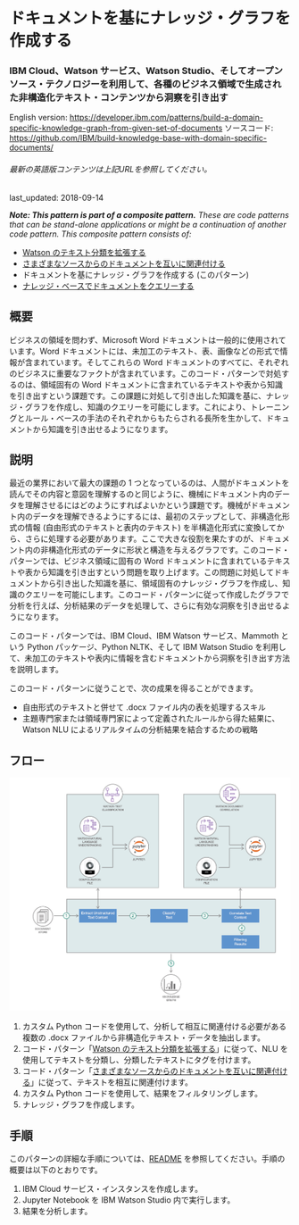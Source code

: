 # ドキュメントを基にナレッジ・グラフを作成する

### IBM Cloud、Watson サービス、Watson Studio、そしてオープンソース・テクノロジーを利用して、各種のビジネス領域で生成された非構造化テキスト・コンテンツから洞察を引き出す

English version: https://developer.ibm.com/patterns/build-a-domain-specific-knowledge-graph-from-given-set-of-documents
  ソースコード: https://github.com/IBM/build-knowledge-base-with-domain-specific-documents/

###### 最新の英語版コンテンツは上記URLを参照してください。
last_updated: 2018-09-14

 
_**Note: This pattern is part of a composite pattern.** These are code patterns that can be stand-alone applications or might be a continuation of another code pattern. This composite pattern consists of:_

* [Watson のテキスト分類を拡張する](https://developer.ibm.com/jp/patterns/extend-watson-text-classification/)
* [さまざまなソースからのドキュメントを互いに関連付ける](https://developer.ibm.com/jp/patterns/watson-document-correlation/)
* ドキュメントを基にナレッジ・グラフを作成する (このパターン)
* [ナレッジ・ベースでドキュメントをクエリーする](https://developer.ibm.com/jp/patterns/algorithm-that-gives-you-answer-to-any-particular-question-based-on-mining-documents/)

## 概要

ビジネスの領域を問わず、Microsoft Word ドキュメントは一般的に使用されています。Word ドキュメントには、未加工のテキスト、表、画像などの形式で情報が含まれています。そしてこれらの Word ドキュメントのすべてに、それぞれのビジネスに重要なファクトが含まれています。このコード・パターンで対処するのは、領域固有の Word ドキュメントに含まれているテキストや表から知識を引き出すという課題です。この課題に対処して引き出した知識を基に、ナレッジ・グラフを作成し、知識のクエリーを可能にします。これにより、トレーニングとルール・ベースの手法のそれぞれからもたらされる長所を生かして、ドキュメントから知識を引き出せるようになります。

## 説明

最近の業界において最大の課題の 1 つとなっているのは、人間がドキュメントを読んでその内容と意図を理解するのと同じように、機械にドキュメント内のデータを理解させるにはどのようにすればよいかという課題です。機械がドキュメント内のデータを理解できるようにするには、最初のステップとして、非構造化形式の情報 (自由形式のテキストと表内のテキスト) を半構造化形式に変換してから、さらに処理する必要があります。ここで大きな役割を果たすのが、ドキュメント内の非構造化形式のデータに形状と構造を与えるグラフです。このコード・パターンでは、ビジネス領域に固有の Word ドキュメントに含まれているテキストや表から知識を引き出すという問題を取り上げます。この問題に対処してドキュメントから引き出した知識を基に、領域固有のナレッジ・グラフを作成し、知識のクエリーを可能にします。このコード・パターンに従って作成したグラフで分析を行えば、分析結果のデータを処理して、さらに有効な洞察を引き出せるようになります。

このコード・パターンでは、IBM Cloud、IBM Watson サービス、Mammoth という Python パッケージ、Python NLTK、そして IBM Watson Studio を利用して、未加工のテキストや表内に情報を含むドキュメントから洞察を引き出す方法を説明します。

このコード・パターンに従うことで、次の成果を得ることができます。

* 自由形式のテキストと併せて .docx ファイル内の表を処理するスキル
* 主題専門家または領域専門家によって定義されたルールから得た結果に、Watson NLU によるリアルタイムの分析結果を結合するための戦略

## フロー

![フロー](./images/flow-build-a-domain-specific-knowledge-graph.png)

1. カスタム Python コードを使用して、分析して相互に関連付ける必要がある複数の .docx ファイルから非構造化テキスト・データを抽出します。
1. コード・パターン「[Watson のテキスト分類を拡張する](https://github.com/IBM/watson-document-classifier)」に従って、NLU を使用してテキストを分類し、分類したテキストにタグを付けます。
1. コード・パターン「[さまざまなソースからのドキュメントを互いに関連付ける](https://github.com/IBM/watson-document-co-relation)」に従って、テキストを相互に関連付けます。
1. カスタム Python コードを使用して、結果をフィルタリングします。
1. ナレッジ・グラフを作成します。

## 手順

このパターンの詳細な手順については、[README](https://github.com/IBM/build-knowledge-base-with-domain-specific-documents/blob/master/README.md) を参照してください。手順の概要は以下のとおりです。

1. IBM Cloud サービス・インスタンスを作成します。
1. Jupyter Notebook を IBM Watson Studio 内で実行します。
1. 結果を分析します。
